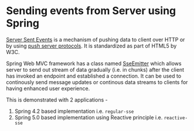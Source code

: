 # Sending events from Server using Spring
[Server Sent Events](https://www.w3.org/TR/eventsource/) is a mechanism of pushing data to client over HTTP or by using [push server protocols](https://en.wikipedia.org/wiki/Push_technology). It is standardized as part of HTML5 by W3C.

Spring Web MVC framework has a class named [SseEmitter](http://docs.spring.io/spring/docs/current/javadoc-api/org/springframework/web/servlet/mvc/method/annotation/SseEmitter.html) which allows server to send out stream of data gradually (i.e. in chunks) after the client has invoked an endpoint and established a connection. It can be used to continously send message updates or continous data streams to clients for having enhanced user experience.

This is demonstrated with 2 applications -
1. Spring 4.2 based implementation i.e. `regular-sse`
2. Spring 5.0 based implementation using Reactive principle i.e. `reactive-sse`
